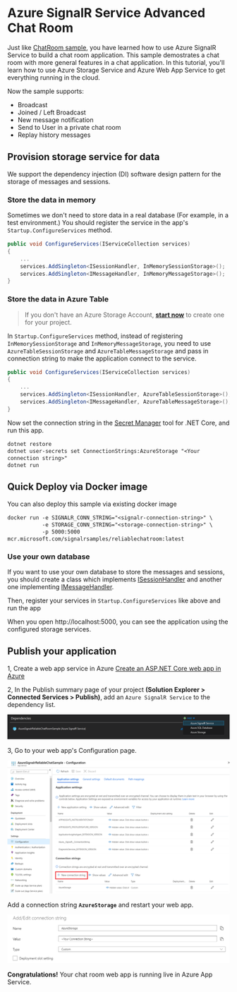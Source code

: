 # Azure SignalR Service Advanced Chat Room

Just like [ChatRoom sample](../ChatRoom), you have learned how to use Azure SignalR Service to build a chat room application. This sample demostrates a chat room with more general features in a chat application.
In this tutorial, you'll learn how to use Azure Storage Service and Azure Web App Service to get everything running in the cloud.

Now the sample supports:

* Broadcast
* Joined / Left Broadcast
* New message notification 
* Send to User in a private chat room
* Replay history messages

## Provision storage service for data

We support the dependency injection (DI) software design pattern for the storage of messages and sessions.

### Store the data in memory

Sometimes we don't need to store data in a real database (For example, in a test environment.)
You should register the service in the app's `Startup.ConfigureServices` method.

```cs
public void ConfigureServices(IServiceCollection services)
{
	...
	services.AddSingleton<ISessionHandler, InMemorySessionStorage>();
	services.AddSingleton<IMessageHandler, InMemoryMessageStorage>();
}
```

### Store the data in Azure Table

> If you don't have an Azure Storage Account, **[start now](https://azure.microsoft.com/en-us/services/storage/tables/)** to create one for your project.

In `Startup.ConfigureServices` method, instead of registering `InMemorySessionStorage` and `InMemoryMessageStorage`, you need to use `AzureTableSessionStorage` and `AzureTableMessageStorage` and pass in connection string to make the application connect to the service.

```cs
public void ConfigureServices(IServiceCollection services)
{
	...
	services.AddSingleton<ISessionHandler, AzureTableSessionStorage>();
	services.AddSingleton<IMessageHandler, AzureTableMessageStorage>();
}
```

Now set the connection string in the [Secret Manager](https://docs.microsoft.com/en-us/aspnet/core/security/app-secrets?view=aspnetcore-2.1&tabs=visual-studio#secret-manager) tool for .NET Core, and run this app.

```
dotnet restore
dotnet user-secrets set ConnectionStrings:AzureStorage "<Your connection string>"
dotnet run
```

## Quick Deploy via Docker image
You can also deploy this sample via existing docker image

```
docker run -e SIGNALR_CONN_STRING="<signalr-connection-string>" \
           -e STORAGE_CONN_STRING="<storage-connection-string>" \
		   -p 5000:5000 mcr.microsoft.com/signalrsamples/reliablechatroom:latest
```


### Use your own database

If you want to use your own database to store the messages and sessions, you should create a class which implements [ISessionHandler](./SessionHandler/ISessionHandler.cs) and another one implementing [IMessageHandler](./MessageHandler/IMessageHandler.cs).

Then, register your services in `Startup.ConfigureServices` like above and run the app

When you open http://localhost:5000, you can see the application using the configured storage services.

## Publish your application

1, Create a web app service in Azure [Create an ASP.NET Core web app in Azure](https://docs.microsoft.com/en-us/azure/app-service/app-service-web-get-started-dotnet)

2, In the Publish summary page of your project **(Solution Explorer > Connected Services > Publish)**, add an `Azure SignalR Service` to the dependency list.

![AddAzureSignalRServiceDependency](./Images/AddAzureSignalRServiceDependency.PNG)

3, Go to your web app's Configuration page. 

![AppConfiguration](./Images/AppConfiguration.PNG)

Add a connection string **`AzureStorage`** and restart your web app.

![AddConnectionString](./Images/AddConnectionString.PNG)

**Congratulations!** Your chat room web app is running live in Azure App Service.
